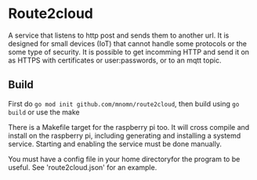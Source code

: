 # Route2cloud

A service that listens to http post and sends them to another url. It is designed for small devices (IoT) that cannot handle some protocols or the some type of security. It is possible to get incomming HTTP and send it on as HTTPS with certificates or user:passwords, or to an mqtt topic.


## Build
First do `go mod init github.com/mnomn/route2cloud`, 
then build using `go build` or use the make

There is a Makefile target for the raspberry pi too.
It will cross compile and install on the raspberry pi, including generating and installing a systemd service.
Starting and enabling the service must be done manually.

You must have a config file in your home directoryfor the program to be useful. See 'route2cloud.json' for an example.